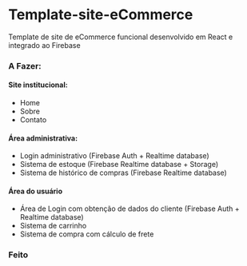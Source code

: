 # Template-site-eCommerce
Template de site de eCommerce funcional desenvolvido em React e integrado ao Firebase

### A Fazer:
#### Site institucional:
- Home
- Sobre
- Contato

#### Área administrativa:
- Login administrativo (Firebase Auth + Realtime database)
- Sistema de estoque (Firebase Realtime database + Storage)
- Sistema de histórico de compras (Firebase Realtime database)

#### Área do usuário
- Área de Login com obtenção de dados do cliente (Firebase Auth + Realtime database)
- Sistema de carrinho
- Sistema de compra com cálculo de frete

### Feito